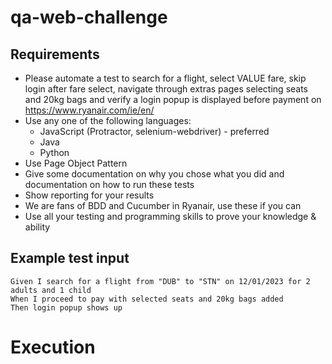 # qa-web-challenge
## Requirements
- Please automate a test to search for a flight, select VALUE fare, skip login after fare select, navigate through extras pages selecting seats and 20kg bags and verify a login popup is displayed before payment on https://www.ryanair.com/ie/en/
- Use any one of the following languages:
  - JavaScript (Protractor, selenium-webdriver) - preferred
  - Java
  - Python
- Use Page Object Pattern
- Give some documentation on why you chose what you did and documentation on how to run these tests
- Show reporting for your results
- We are fans of BDD and Cucumber in Ryanair, use these if you can
- Use all your testing and programming skills to prove your knowledge & ability

## Example test input
```
Given I search for a flight from "DUB" to "STN" on 12/01/2023 for 2 adults and 1 child
When I proceed to pay with selected seats and 20kg bags added
Then login popup shows up
```

# Execution
